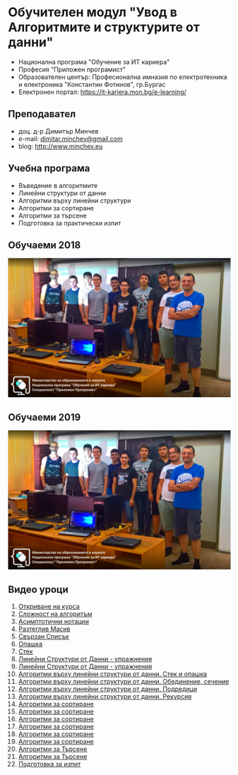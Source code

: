 # Обучителен модул "Увод в Алгоритмите и структурите от данни"
- Национална програма "Обучение за ИТ кариера"
- Професия "Приложен програмист" 
- Образователен център: Професионална имназия по електротехника и електроника "Константин Фотинов", гр.Бургас  
- Електронен портал: https://it-kariera.mon.bg/e-learning/

## Преподавател
- доц. д-р Димитър Минчев
- e-mail: dimitar.minchev@gmail.com 
- blog: http://www.minchev.eu

## Учебна програма
- Въведение в алгоритмите
- Линейни структури от данни
- Алгоритми върху линейни структури
- Алгоритми за сортиране
- Алгоритми за търсене
- Подготовка за практически изпит 

## Обучаеми 2018
![group_2019.jpg](group_2019.jpg)

## Обучаеми 2019
![group_2019.jpg](group_2019.jpg)

## Видео уроци
1. [Откриване на курса](https://youtu.be/jUJKyj9F5E0)
2. [Сложност на алгоритъм](https://youtu.be/vszr-JNzfDw)
3. [Асимптотични нотации](https://youtu.be/4Zq8RcbHn4s)
4. [Разтеглив Масив](https://youtu.be/E1sWABbcIJM)
5. [Свързан Списък](https://youtu.be/jicbGS9Tf9A)
6. [Опашка](https://youtu.be/AG64UGEhxqQ)
7. [Стек](https://youtu.be/GR_1ZpbvzhU)
8. [Линейни Структури от Данни - упражнения](https://youtu.be/ZWvCZt8bp1o)
9. [Линейни Структури от Данни - упражнения](https://youtu.be/yNXJh4L8fkY)
10. [Алгоритми върху линейни структури от данни. Стек и опашка](https://youtu.be/c0-joWo_b50)
11. [Алгоритми върху линейни структури от данни. Обединение, сечение](https://youtu.be/QISZJHLkOVY)
12. [Алгоритми върху линейни структури от данни. Подредици](https://youtu.be/Bs6r0fxhyZY)
13. [Алгоритми върху линейни структури от данни. Рекурсия](https://youtu.be/JBqWXcNeoGQ)
14. [Алгоритми за сортиране](https://youtu.be/ejurFxkdc1Q)
15. [Алгоритми за сортиране](https://youtu.be/mRXHIb_tiCs)
16. [Алгоритми за сортиране](https://youtu.be/ZMhpnm-YGag)
17. [Алгоритми за сортиране](https://youtu.be/KiDfLKus3N8)
18. [Алгоритми за сортиране](https://youtu.be/-3-T7_3_mUU)
19. [Алгоритми за сортиране](https://youtu.be/K8HTzqe1cgo)
20. [Алгоритми за Търсене](https://youtu.be/slwMrS8KWwE)
21. [Алгоритми за Търсене](https://youtu.be/0VjadjXyyEM)
22. [Подготовка за изпит](https://youtu.be/of7IN_CEVfE)
